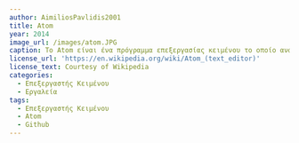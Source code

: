 ```yaml
---
author: AimiliosPavlidis2001
title: Atom
year: 2014
image_url: /images/atom.JPG
caption: Το Atom είναι ένα πρόγραμμα επεξεργασίας κειμένου το οποίο αναπτύχθηκε από το Github. Κατασκευάστηκε για επιτραπέζιους υπολογιστές και τα περισσότερα επεκτεινόμενα πακέτα του είναι δημιουργημένα από την κοινότητα.
license_url: 'https://en.wikipedia.org/wiki/Atom_(text_editor)'
license_text: Courtesy of Wikipedia
categories:
  - Επεξεργαστής Κειμένου
  - Εργαλεία
tags:
  - Επεξεργαστής Κειμένου
  - Atom
  - Github
---
```

